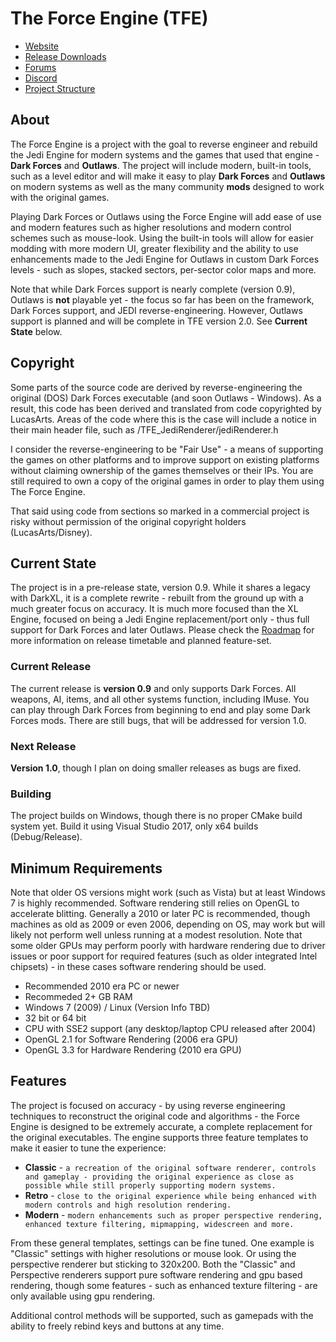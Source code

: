 # The Force Engine (TFE)
* [Website](https://theforceengine.github.io/)
* [Release Downloads](https://theforceengine.github.io/downloads.html)
* [Forums](https://the-force-engine.freeforums.net/)
* [Discord](https://discord.gg/hpsJnY9)
* [Project Structure](ProjectStructure.md)

## About
The Force Engine is a project with the goal to reverse engineer and rebuild the Jedi Engine for modern systems and the games that used that engine - **Dark Forces** and **Outlaws**. The project will include modern, built-in tools, such as a level editor and will make it easy to play **Dark Forces** and **Outlaws** on modern systems as well as the many community **mods** designed to work with the original games.

Playing Dark Forces or Outlaws using the Force Engine will add ease of use and modern features such as higher resolutions and modern control schemes such as mouse-look. Using the built-in tools will allow for easier modding with more modern UI, greater flexibility and the ability to use enhancements made to the Jedi Engine for Outlaws in custom Dark Forces levels - such as slopes, stacked sectors, per-sector color maps and more.

Note that while Dark Forces support is nearly complete (version 0.9), Outlaws is **not** playable yet - the focus so far has been on the framework, Dark Forces support, and JEDI reverse-engineering. However, Outlaws support is planned and will be complete in TFE version 2.0. See **Current State** below.

## Copyright
Some parts of the source code are derived by reverse-engineering the original (DOS) Dark Forces executable (and soon Outlaws - Windows). As a result, this code has been derived and translated from code copyrighted by LucasArts. Areas of the code where this is the case will include a notice in their main header file, such as /TFE_JediRenderer/jediRenderer.h

I consider the reverse-engineering to be "Fair Use" - a means of supporting the games on other platforms and to improve support on existing platforms without claiming ownership of the games themselves or their IPs. You are still required to own a copy of the original games in order to play them using The Force Engine.

That said using code from sections so marked in a commercial project is risky without permission of the original copyright holders (LucasArts/Disney).

## Current State
The project is in a pre-release state, version 0.9. While it shares a legacy with DarkXL, it is a complete rewrite - rebuilt from the ground up with a much greater focus on accuracy. It is much more focused than the XL Engine, focused on being a Jedi Engine replacement/port only - thus full support for Dark Forces and later Outlaws. Please check the [Roadmap](Roadmap.md) for more information on release timetable and planned feature-set.

### Current Release
The current release is **version 0.9** and only supports Dark Forces. All weapons, AI, items, and all other systems function, including IMuse. You can play through Dark Forces from beginning to end and play some Dark Forces mods. There are still bugs, that will be addressed for version 1.0.

### Next Release
**Version 1.0**, though I plan on doing smaller releases as bugs are fixed.

### Building
The project builds on Windows, though there is no proper CMake build system yet. Build it using Visual Studio 2017, only x64 builds (Debug/Release).

## Minimum Requirements
Note that older OS versions might work (such as Vista) but at least Windows 7 is highly recommended. Software rendering still relies on OpenGL to accelerate blitting. Generally a 2010 or later PC is recommended, though machines as old as 2009 or even 2006, depending on OS, may work but will likely not perform well unless running at a modest resolution. Note that some older GPUs may perform poorly with hardware rendering due to driver issues or poor support for required features (such as older integrated Intel chipsets) - in these cases software rendering should be used.
* Recommended 2010 era PC or newer
* Recommeded 2+ GB RAM
* Windows 7 (2009) / Linux (Version Info TBD)
* 32 bit or 64 bit
* CPU with SSE2 support (any desktop/laptop CPU released after 2004)
* OpenGL 2.1 for Software Rendering (2006 era GPU)
* OpenGL 3.3 for Hardware Rendering (2010 era GPU)

## Features
The project is focused on accuracy - by using reverse engineering techniques to reconstruct the original code and algorithms - the Force Engine is designed to be extremely accurate, a complete replacement for the original executables. The engine supports three feature templates to make it easier to tune the experience:
* **Classic** - `a recreation of the original software renderer, controls and gameplay - providing the original experience as close as possible while still properly supporting modern systems.`
* **Retro** - `close to the original experience while being enhanced with modern controls and high resolution rendering.`
* **Modern** - `modern enhancements such as proper perspective rendering, enhanced texture filtering, mipmapping, widescreen and more.`

From these general templates, settings can be fine tuned. One example is "Classic" settings with higher resolutions or mouse look. Or using the perspective renderer but sticking to 320x200. Both the "Classic" and Perspective renderers support pure software rendering and gpu based rendering, though some features - such as enhanced texture filtering - are only available using gpu rendering.

Additional control methods will be supported, such as gamepads with the ability to freely rebind keys and buttons at any time.
